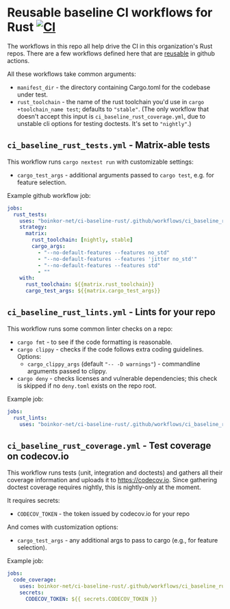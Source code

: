 # Reusable baseline CI workflows for Rust [![CI](https://github.com/boinkor-net/ci-baseline-rust/actions/workflows/ci.yml/badge.svg)](https://github.com/boinkor-net/ci-baseline-rust/actions/workflows/ci.yml)

The workflows in this repo all help drive the CI in this organization's Rust repos. There are a few workflows defined here that are [reusable](https://docs.github.com/en/actions/using-workflows/reusing-workflows) in github actions.

All these workflows take common arguments:

* `manifest_dir` - the directory containing Cargo.toml for the codebase under test.
* `rust_toolchain` - the name of the rust toolchain you'd use in `cargo +toolchain_name test`; defaults to `"stable"`. (The only workflow that doesn't accept this input is `ci_baseline_rust_coverage.yml`, due to unstable cli options for testing doctests. It's set to `"nightly"`.)


## `ci_baseline_rust_tests.yml` - Matrix-able tests

This workflow runs `cargo nextest run` with customizable settings:

* `cargo_test_args` - additional arguments passed to `cargo test`, e.g. for feature selection.

Example github workflow job:

```yml
jobs:
  rust_tests:
    uses: "boinkor-net/ci-baseline-rust/.github/workflows/ci_baseline_rust_tests.yml@main"
    strategy:
      matrix:
        rust_toolchain: [nightly, stable]
        cargo_args:
          - "--no-default-features --features no_std"
          - "--no-default-features --features 'jitter no_std'"
          - "--no-default-features --features std"
          - ""
    with:
      rust_toolchain: ${{matrix.rust_toolchain}}
      cargo_test_args: ${{matrix.cargo_test_args}}
```

## `ci_baseline_rust_lints.yml` - Lints for your repo

This workflow runs some common linter checks on a repo:

* `cargo fmt` - to see if the code formatting is reasonable.
* `cargo clippy` - checks if the code follows extra coding guidelines. Options:
  * `cargo_clippy_args` (default `"-- -D warnings"`) - commandline arguments passed to clippy.
* `cargo deny` - checks licenses and vulnerable dependencies; this check is skipped if no `deny.toml` exists on the repo root.

Example job:

```yml
jobs:
  rust_lints:
    uses: "boinkor-net/ci-baseline-rust/.github/workflows/ci_baseline_rust_lints.yml@main"
```

## `ci_baseline_rust_coverage.yml` - Test coverage on codecov.io

This workflow runs tests (unit, integration and doctests) and gathers all their coverage information and uploads it to https://codecov.io. Since gathering doctest coverage requires nightly, this is nightly-only at the moment.

It requires secrets:

* `CODECOV_TOKEN` - the token issued by codecov.io for your repo

And comes with customization options:

* `cargo_test_args` - any additional args to pass to cargo (e.g., for feature selection).

Example job:

```yml
jobs:
  code_coverage:
    uses: boinkor-net/ci-baseline-rust/.github/workflows/ci_baseline_rust_coverage.yml@main
    secrets:
      CODECOV_TOKEN: ${{ secrets.CODECOV_TOKEN }}
```
